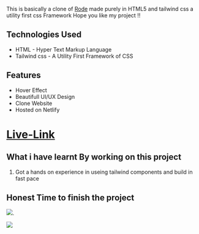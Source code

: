 This is basically a clone of [Rode](https://rode.com/en) made purely in HTML5 and tailwind css a utility first css Framework
Hope you like my project !!

## Technologies Used
  - HTML - Hyper Text Markup Language
  - Tailwind css - A Utility First Framework of CSS

## Features
- Hover Effect
- Beautifull UI/UX Design
- Clone Website
- Hosted on Netlify

# [Live-Link](https://rodeclonep.netlify.app/)

## What i have learnt By working on this project
1. Got a hands on experience in useing tailwind components and build in fast pace

## Honest Time to finish the project
![](https://img.shields.io/badge/Time--taken-6--Hrs-blue).

![](https://img.shields.io/badge/-%23iwritecode-orange)